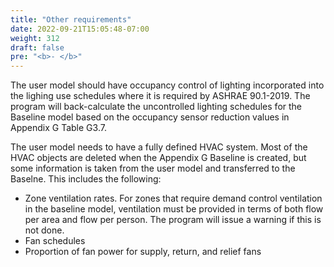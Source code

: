 ```yaml
---
title: "Other requirements"
date: 2022-09-21T15:05:48-07:00
weight: 312
draft: false
pre: "<b>- </b>"
---
```


The user model should have occupancy control of lighting incorporated into the lighing use schedules where it is required by ASHRAE 90.1-2019. The program will back-calculate the uncontrolled lighting schedules for the Baseline model based on the occupancy sensor reduction values in Appendix G Table G3.7.

The user model needs to have a fully defined HVAC system. Most of the HVAC objects are deleted when the Appendix G Baseline is created, but some information is taken from the user model and transferred to the Baselne. This includes the following:

* Zone ventilation rates. For zones that require demand control ventilation in the baseline model, ventilation must be provided in terms of both flow per area and flow per person. The program will issue a warning if this is not done.
* Fan schedules
* Proportion of fan power for supply, return, and relief fans
